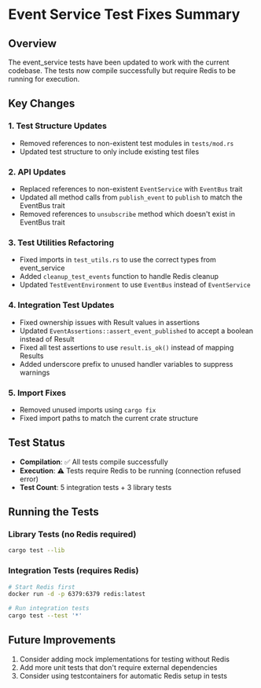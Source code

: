 # Event Service Test Fixes Summary

## Overview
The event_service tests have been updated to work with the current codebase. The tests now compile successfully but require Redis to be running for execution.

## Key Changes

### 1. Test Structure Updates
- Removed references to non-existent test modules in `tests/mod.rs`
- Updated test structure to only include existing test files

### 2. API Updates
- Replaced references to non-existent `EventService` with `EventBus` trait
- Updated all method calls from `publish_event` to `publish` to match the EventBus trait
- Removed references to `unsubscribe` method which doesn't exist in EventBus trait

### 3. Test Utilities Refactoring
- Fixed imports in `test_utils.rs` to use the correct types from event_service
- Added `cleanup_test_events` function to handle Redis cleanup
- Updated `TestEventEnvironment` to use `EventBus` instead of `EventService`

### 4. Integration Test Updates
- Fixed ownership issues with Result values in assertions
- Updated `EventAssertions::assert_event_published` to accept a boolean instead of Result
- Fixed all test assertions to use `result.is_ok()` instead of mapping Results
- Added underscore prefix to unused handler variables to suppress warnings

### 5. Import Fixes
- Removed unused imports using `cargo fix`
- Fixed import paths to match the current crate structure

## Test Status
- **Compilation**: ✅ All tests compile successfully
- **Execution**: ⚠️ Tests require Redis to be running (connection refused error)
- **Test Count**: 5 integration tests + 3 library tests

## Running the Tests

### Library Tests (no Redis required)
```bash
cargo test --lib
```

### Integration Tests (requires Redis)
```bash
# Start Redis first
docker run -d -p 6379:6379 redis:latest

# Run integration tests
cargo test --test '*'
```

## Future Improvements
1. Consider adding mock implementations for testing without Redis
2. Add more unit tests that don't require external dependencies
3. Consider using testcontainers for automatic Redis setup in tests